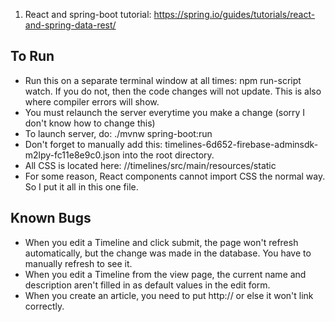 1. React and spring-boot tutorial: https://spring.io/guides/tutorials/react-and-spring-data-rest/



## To Run

 - Run this on a separate terminal window at all times: npm run-script watch. If you do not, then the code changes will not update. This is also where compiler errors will show.
 - You must relaunch the server everytime you make a change (sorry I don't know how to change this)
 - To launch server, do: ./mvnw spring-boot:run
 - Don't forget to manually add this: timelines-6d652-firebase-adminsdk-m2lpy-fc11e8e9c0.json into the root directory.
 - All CSS is located here: //timelines/src/main/resources/static
 - For some reason, React components cannot import CSS the normal way. So I put it all in this one file.


 ## Known Bugs
 - When you edit a Timeline and click submit, the page won't refresh automatically, but the change was made in the database. You have to manually refresh to see it.
 - When you edit a Timeline from the view page, the current name and description aren't filled in as default values in the edit form.
 - When you create an article, you need to put http:// or else it won't link correctly.
 